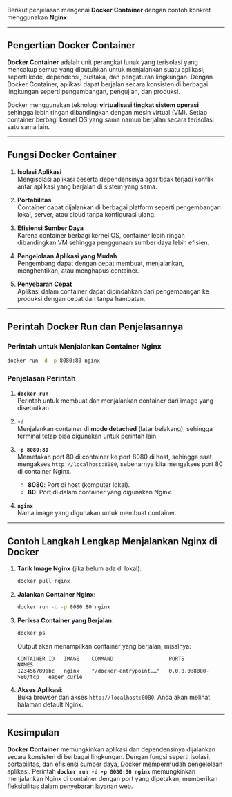 Berikut penjelasan mengenai **Docker Container** dengan contoh konkret menggunakan **Nginx**:

---

## Pengertian Docker Container

**Docker Container** adalah unit perangkat lunak yang terisolasi yang mencakup semua yang dibutuhkan untuk menjalankan suatu aplikasi, seperti kode, dependensi, pustaka, dan pengaturan lingkungan. Dengan Docker Container, aplikasi dapat berjalan secara konsisten di berbagai lingkungan seperti pengembangan, pengujian, dan produksi.

Docker menggunakan teknologi **virtualisasi tingkat sistem operasi** sehingga lebih ringan dibandingkan dengan mesin virtual (VM). Setiap container berbagi kernel OS yang sama namun berjalan secara terisolasi satu sama lain.

---

## Fungsi Docker Container

1. **Isolasi Aplikasi**  
   Mengisolasi aplikasi beserta dependensinya agar tidak terjadi konflik antar aplikasi yang berjalan di sistem yang sama.

2. **Portabilitas**  
   Container dapat dijalankan di berbagai platform seperti pengembangan lokal, server, atau cloud tanpa konfigurasi ulang.

3. **Efisiensi Sumber Daya**  
   Karena container berbagi kernel OS, container lebih ringan dibandingkan VM sehingga penggunaan sumber daya lebih efisien.

4. **Pengelolaan Aplikasi yang Mudah**  
   Pengembang dapat dengan cepat membuat, menjalankan, menghentikan, atau menghapus container.

5. **Penyebaran Cepat**  
   Aplikasi dalam container dapat dipindahkan dari pengembangan ke produksi dengan cepat dan tanpa hambatan.

---

## Perintah Docker Run dan Penjelasannya

### Perintah untuk Menjalankan Container Nginx

```bash
docker run -d -p 8080:80 nginx
```

### Penjelasan Perintah

1. **`docker run`**  
   Perintah untuk membuat dan menjalankan container dari image yang disebutkan.

2. **`-d`**  
   Menjalankan container di **mode detached** (latar belakang), sehingga terminal tetap bisa digunakan untuk perintah lain.

3. **`-p 8080:80`**  
   Memetakan port 80 di container ke port 8080 di host, sehingga saat mengakses `http://localhost:8080`, sebenarnya kita mengakses port 80 di container Nginx.  
   - **8080**: Port di host (komputer lokal).  
   - **80**: Port di dalam container yang digunakan Nginx.

4. **`nginx`**  
   Nama image yang digunakan untuk membuat container.

---

## Contoh Langkah Lengkap Menjalankan Nginx di Docker

1. **Tarik Image Nginx** (jika belum ada di lokal):

   ```bash
   docker pull nginx
   ```

2. **Jalankan Container Nginx**:

   ```bash
   docker run -d -p 8080:80 nginx
   ```

3. **Periksa Container yang Berjalan**:

   ```bash
   docker ps
   ```

   Output akan menampilkan container yang berjalan, misalnya:

   ```
   CONTAINER ID   IMAGE    COMMAND                  PORTS                  NAMES
   123456789abc   nginx    "/docker-entrypoint.…"   0.0.0.0:8080->80/tcp   eager_curie
   ```

4. **Akses Aplikasi**:  
   Buka browser dan akses `http://localhost:8080`. Anda akan melihat halaman default Nginx.

---

## Kesimpulan

**Docker Container** memungkinkan aplikasi dan dependensinya dijalankan secara konsisten di berbagai lingkungan. Dengan fungsi seperti isolasi, portabilitas, dan efisiensi sumber daya, Docker mempermudah pengelolaan aplikasi. Perintah **`docker run -d -p 8080:80 nginx`** memungkinkan menjalankan Nginx di container dengan port yang dipetakan, memberikan fleksibilitas dalam penyebaran layanan web.